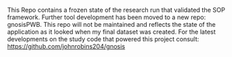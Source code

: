 This Repo contains a frozen state of the research run that validated the SOP framework.  Further tool development has been moved to a new repo: gnosisPWB.  This repo will not be maintained and reflects the state of the application as it looked when my final dataset was created.
For the latest developments on the study code that powered this project consult: https://github.com/johnrobins204/gnosis 

